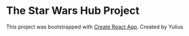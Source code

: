 # The Star Wars Hub Project

This project was bootstrapped with [Create React App](https://github.com/facebook/create-react-app).
Created by Yulius